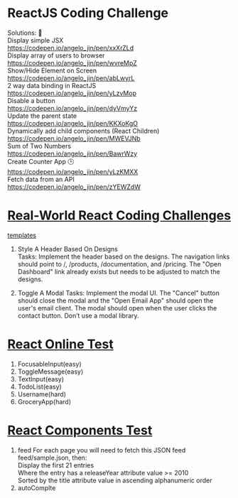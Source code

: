 # ReactJS Coding Challenge   
Solutions: 🙋       
Display simple JSX          
https://codepen.io/angelo_jin/pen/xxXrZLd       
Display array of users to browser       
https://codepen.io/angelo_jin/pen/wvreMpZ       
Show/Hide Element on Screen             
https://codepen.io/angelo_jin/pen/abLwyrL               
2 way data binding in ReactJS       
https://codepen.io/angelo_jin/pen/yLzvMop       
Disable a button        
https://codepen.io/angelo_jin/pen/dyVmyYz       
Update the parent state     
https://codepen.io/angelo_jin/pen/KKXoKgO       
Dynamically add child components (React Children)       
https://codepen.io/angelo_jin/pen/MWEVJNb       
Sum of Two Numbers          
https://codepen.io/angelo_jin/pen/BawrWzy       
Create Counter App 🕒           
https://codepen.io/angelo_jin/pen/yLzKMXX       
Fetch data from an API      
https://codepen.io/angelo_jin/pen/zYEWZdW       

# [Real-World React Coding Challenges](https://profy.dev/article/react-coding-challenges)
[templates](https://github.com/profydev/prolog-app) 
1. Style A Header Based On Designs  
Tasks:
Implement the header based on the designs.
The navigation links should point to /, /products, /documentation, and /pricing.
The "Open Dashboard" link already exists but needs to be adjusted to match the designs.     

2. Toggle A Modal
Tasks:
Implement the modal UI.
The "Cancel" button should close the modal and the "Open Email App" should open the user's email client.
The modal should open when the user clicks the contact button.
Don’t use a modal library.

# [React Online Test](https://www.testdome.com/tests/react-js-online-test/104)  
1. FocusableInput(easy)
2. ToggleMessage(easy)
3. TextInput(easy)
4. TodoList(easy)
5. Username(hard)
6. GroceryApp(hard)
   
# [React Components Test](https://github.com/midudev/react-live-coding)
1. feed
For each page you will need to fetch this JSON feed feed/sample.json, then:     
Display the first 21 entries        
Where the entry has a releaseYear attribute value >= 2010       
Sorted by the title attribute value in ascending alphanumeric order   
2. autoComplte  
